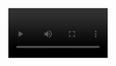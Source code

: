 
<video width="200" controls>

  <source src="https://aspb11.cdn.asset.aparat.com/aparat-video/68e382f3cb57bce3c62261873b0a5cca14670303-144p.mp4?wmsAuthSign=eyJhbGciOiJIUzI1NiIsInR5cCI6IkpXVCJ9.eyJ0b2tlbiI6IjUxZmE2YWVmYmM1YzViZmE0NGYwZWExNTI4N2U3ZmFjIiwiZXhwIjoxNjI2MjM0OTk3LCJpc3MiOiJTYWJhIElkZWEgR1NJRyJ9.i7y5VkDNJwWievOW2SscHiWWZjz7TbmV7Tv34xMo__4" type="video/mp4">
<div class = "header">
<img src= "https://picsale.ir/wp-content/uploads/edd/2017/11/00523.jpg"alt="logo">
</div>
